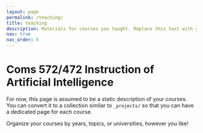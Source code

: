 ```yaml
---
layout: page
permalink: /teaching/
title: teaching
description: Materials for courses you taught. Replace this text with your description.
nav: true
nav_order: 5
---
```

# Coms 572/472 Instruction of Artificial Intelligence

For now, this page is assumed to be a static description of your courses. You can convert it to a collection similar to `_projects/` so that you can have a dedicated page for each course.

Organize your courses by years, topics, or universities, however you like!
